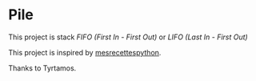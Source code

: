 Pile
====

This project is stack *FIFO (First In - First Out)* or *LIFO (Last In - First Out)*

This project is inspired by  [mesrecettespython](http://python.jpvweb.com/mesrecettespython/doku.php?id=gestion_piles).

Thanks to Tyrtamos.

